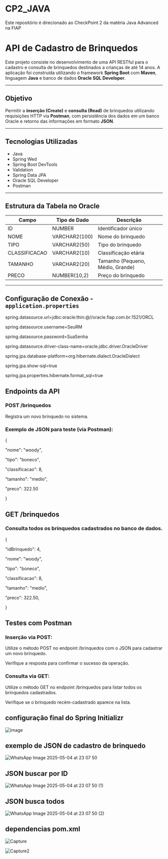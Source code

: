 # CP2_JAVA
Este repositório é direcionado ao CheckPoint 2 da matéria Java Advanced na FIAP

# API de Cadastro de Brinquedos

Este projeto consiste no desenvolvimento de uma API RESTful para o cadastro e consulta de brinquedos destinados a crianças de até 14 anos. A aplicação foi construída utilizando o framework **Spring Boot** com **Maven**, linguagem **Java** e banco de dados **Oracle SQL Developer**.

---

## Objetivo

Permitir a **inserção (Create)** e **consulta (Read)** de brinquedos utilizando requisições HTTP via **Postman**, com persistência dos dados em um banco Oracle e retorno das informações em formato **JSON**.

---

##  Tecnologias Utilizadas

- Java
- Spring Wed
- Spring Boot DevTools
- Validation
- Spring Data JPA
- Oracle SQL Developer
- Postman

---

##  Estrutura da Tabela no Oracle


| Campo         | Tipo de Dado         | Descrição                        |
|---------------|----------------------|----------------------------------|
| ID            | NUMBER               | Identificador único              |
| NOME          | VARCHAR2(100)        | Nome do brinquedo                |
| TIPO          | VARCHAR2(50)         | Tipo do brinquedo                |
| CLASSIFICACAO | VARCHAR2(10)         | Classificação etária             |
| TAMANHO       | VARCHAR2(20)         | Tamanho (Pequeno, Médio, Grande) |
| PRECO         | NUMBER(10,2)         | Preço do brinquedo               |

---

## Configuração de Conexão - `application.properties`

spring.datasource.url=jdbc:oracle:thin:@//oracle.fiap.com.br:1521/ORCL

spring.datasource.username=SeuRM

spring.datasource.password=SuaSenha

spring.datasource.driver-class-name=oracle.jdbc.driver.OracleDriver

spring.jpa.database-platform=org.hibernate.dialect.OracleDialect

spring.jpa.show-sql=true

spring.jpa.properties.hibernate.format_sql=true

## Endpoints da API
### POST /brinquedos
 Registra um novo brinquedo no sistema.

### Exemplo de JSON para teste (via Postman):

{

  "nome": "woody",

  "tipo": "boneco",

  "classificacao": 8,

  "tamanho": "medio",

  "preco": 322.50

}

## GET /brinquedos
### Consulta todos os brinquedos cadastrados no banco de dados.

{

  "idBrinquedo": 4,

  "nome": "woody",

  "tipo": "boneco",

  "classificacao": 8,

  "tamanho": "medio",

  "preco": 322.50,

}

## Testes com Postman

### Inserção via POST:

Utilize o método POST no endpoint /brinquedos com o JSON para cadastrar um novo brinquedo.

Verifique a resposta para confirmar o sucesso da operação.

### Consulta via GET:

Utilize o método GET no endpoint /brinquedos para listar todos os brinquedos cadastrados.

Verifique se o brinquedo recém-cadastrado aparece na lista.

## configuração final do Spring **Initializr**
![image](https://github.com/user-attachments/assets/c1603417-ab43-4953-ac79-d9c5192c4815)

## exemplo de JSON de cadastro de brinquedo
![WhatsApp Image 2025-05-04 at 23 07 50](https://github.com/user-attachments/assets/4e1e8793-e019-4392-8997-2b03e0dc0342)

## JSON buscar por ID
![WhatsApp Image 2025-05-04 at 23 07 50 (1)](https://github.com/user-attachments/assets/cc0e75ea-3f6b-47a3-971a-37f2dd4aaf63)

## JSON busca todos
![WhatsApp Image 2025-05-04 at 23 07 50 (2)](https://github.com/user-attachments/assets/195436bf-3e49-4da0-a767-a292de6a8269)

## dependencias pom.xml
![Capture](https://github.com/user-attachments/assets/5b2e3248-ebfa-4343-b31a-607f177e20c4)

![Capture2](https://github.com/user-attachments/assets/d17b307d-3211-4c16-9184-c570b49d876f)





